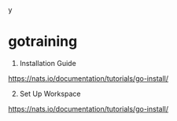y

# gotraining

1. Installation Guide 

https://nats.io/documentation/tutorials/go-install/ 

2. Set Up  Workspace

https://nats.io/documentation/tutorials/go-install/


